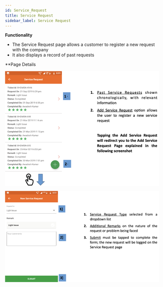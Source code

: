 ```yaml
---
id: Service_Request
title: Service Request
sidebar_label: Service Request
---
```


**Functionality**
* The Service Request page allows a customer to register a new request with the company
* It also displays a record of past requests

**Page Details

![Service Request](./assets/4.17_SvrcRqst.png)

![New Service Request](./assets/4.18_NwSvrcRqst.png)